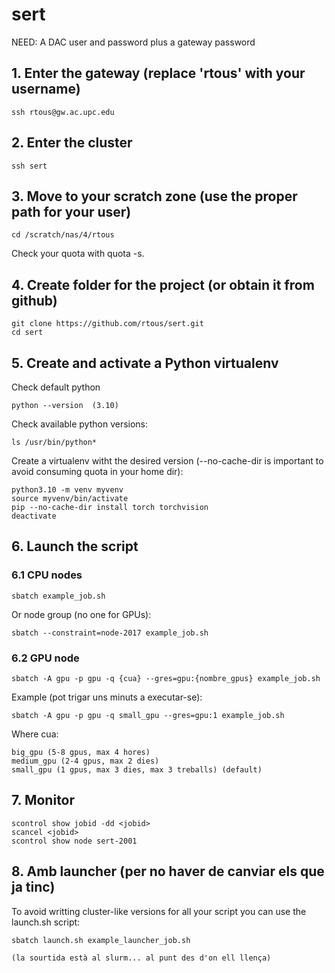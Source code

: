 # sert

NEED: A DAC user and password plus a gateway password

## 1. Enter the gateway (replace 'rtous' with your username)

	ssh rtous@gw.ac.upc.edu 

## 2. Enter the cluster

	ssh sert 

## 3. Move to your scratch zone (use the proper path for your user)

	cd /scratch/nas/4/rtous

Check your quota with quota -s.

## 4. Create folder for the project (or obtain it from github)

	git clone https://github.com/rtous/sert.git
	cd sert

## 5. Create and activate a Python virtualenv

Check default python

	python --version  (3.10)

Check available python versions:

	ls /usr/bin/python*

Create a virtualenv witht the desired version (--no-cache-dir is important to avoid consuming quota in your home dir):

	python3.10 -m venv myvenv
	source myvenv/bin/activate
	pip --no-cache-dir install torch torchvision
	deactivate

## 6. Launch the script

### 6.1 CPU nodes

	sbatch example_job.sh

Or node group (no one for GPUs):

	sbatch --constraint=node-2017 example_job.sh

### 6.2 GPU node

	sbatch -A gpu -p gpu -q {cua} --gres=gpu:{nombre_gpus} example_job.sh

Example (pot trigar uns minuts a executar-se):

	sbatch -A gpu -p gpu -q small_gpu --gres=gpu:1 example_job.sh

Where cua:

	big_gpu (5-8 gpus, max 4 hores)
	medium_gpu (2-4 gpus, max 2 dies)
	small_gpu (1 gpus, max 3 dies, max 3 treballs) (default)

## 7. Monitor

	scontrol show jobid -dd <jobid>
	scancel <jobid>
	scontrol show node sert-2001

## 8. Amb launcher (per no haver de canviar els que ja tinc)

To avoid writting cluster-like versions for all your script you can use the launch.sh script:

	sbatch launch.sh example_launcher_job.sh

	(la sourtida està al slurm... al punt des d'on ell llença)